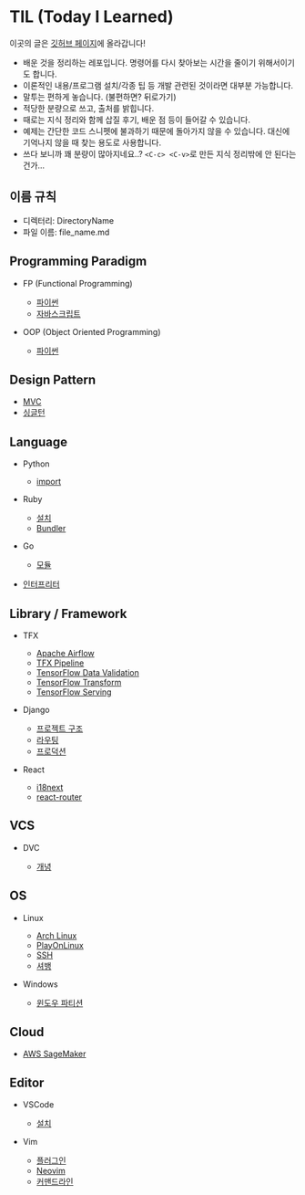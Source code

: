 # TIL (Today I Learned)

이곳의 글은 [깃허브 페이지](https://solar0037.github.io/TIL)에 올라갑니다!

- 배운 것을 정리하는 레포입니다. 명령어를 다시 찾아보는 시간을 줄이기 위해서이기도 합니다.
- 이론적인 내용/프로그램 설치/각종 팁 등 개발 관련된 것이라면 대부분 가능합니다.
- 말투는 편하게 놓습니다. (불편하면? 뒤로가기)
- 적당한 분량으로 쓰고, 출처를 밝힙니다.
- 때로는 지식 정리와 함께 삽질 후기, 배운 점 등이 들어갈 수 있습니다.
- 예제는 간단한 코드 스니펫에 불과하기 때문에 돌아가지 않을 수 있습니다. 대신에 기억나지 않을 때 찾는 용도로 사용합니다.
- 쓰다 보니까 꽤 분량이 많아지네요..? `<C-c> <C-v>`로 만든 지식 정리밖에 안 된다는 건가...

## 이름 규칙

- 디렉터리: DirectoryName
- 파일 이름: file_name.md

## Programming Paradigm

- FP (Functional Programming)

  - [파이썬](./Paradigm/FP/fp_python.md)
  - [자바스크립트](./Paradigm/FP/fp_javascript.md)

- OOP (Object Oriented Programming)

  - [파이썬](./Paradigm/OOP/oop_python.md)

## Design Pattern

- [MVC](./DesignPattern/MVC.md)
- [싱글턴](./DesignPattern/singleton.md)

## Language

- Python

  - [import](./Language/Python/import.md)

- Ruby

  - [설치](./Language/Ruby/install.md)
  - [Bundler](./Language/Ruby/bundler.md)

- Go

  - [모듈](./Language/Go/module.md)

- [인터프리터](./Language/interpreter.md)

## Library / Framework

- TFX

  - [Apache Airflow](./LibFwk/TFX/apache_airflow.md)
  - [TFX Pipeline](./LibFwk/TFX/tfx_pipeline.md)
  - [TensorFlow Data Validation](./LibFwk/TFX/tfdv.md)
  - [TensorFlow Transform](./LibFwk/TFX/tft.md)
  - [TensorFlow Serving](./LibFwk/TFX/tf_serving.md)

- Django

  - [프로젝트 구조](./LibFwk/Django/project_structure.md)
  - [라우팅](./LibFwk/Django/routing.md)
  - [프로덕션](./LibFwk/Django/production.md)

- React

  - [i18next](./LibFwk/React/react_i18next.md)
  - [react-router](./LibFwk/React/react_router.md)

## VCS

- DVC

  - [개녕](./VCS/DVC/concept.md)

## OS

- Linux

  - [Arch Linux](./OS/Linux/arch_linux.md)
  - [PlayOnLinux](./OS/Linux/playonlinux.md)
  - [SSH](./OS/Linux/ssh.md)
  - [셔뱅](./OS/Linux/shebang.md)

- Windows

  - [윈도우 파티션](./OS/Windows/windows_partition.md)

## Cloud

- [AWS SageMaker](./Cloud/aws_sagemaker.md)

## Editor

- VSCode

  - [설치](./Editor/VSCode/install.md)

- Vim

  - [플러그인](./Editor/Vim/plugin.md)
  - [Neovim](./Editor/Vim/neovim.md)
  - [커맨드라인](./Editor/Vim/cmdline.md)
